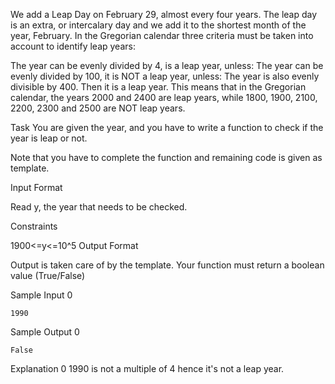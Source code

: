We add a Leap Day on February 29, almost every four years. The leap day is an extra, or intercalary day and we add it to the shortest month of the year, February.
In the Gregorian calendar three criteria must be taken into account to identify leap years:

The year can be evenly divided by 4, is a leap year, unless:
  The year can be evenly divided by 100, it is NOT a leap year, unless:
    The year is also evenly divisible by 400. Then it is a leap year.
This means that in the Gregorian calendar, the years 2000 and 2400 are leap years, while 1800, 1900, 2100, 2200, 2300 and 2500 are NOT leap years.

Task
You are given the year, and you have to write a function to check if the year is leap or not.

Note that you have to complete the function and remaining code is given as template.

Input Format

Read y, the year that needs to be checked.

Constraints

1900<=y<=10^5
Output Format

Output is taken care of by the template. Your function must return a boolean value (True/False)

Sample Input 0
```
1990
```
Sample Output 0
```
False
```
Explanation 0
1990 is not a multiple of 4 hence it's not a leap year.